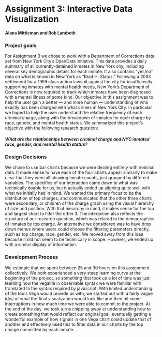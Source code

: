 # Assignment 3: Interactive Data Visualization
#### Alana Mittleman and Rob Lambeth
### Project goals
For Assignment 3 we chose to work with a Department of Corrections data set from New York City’s OpenData initiative. This data provides a daily summary of all currently-detained inmates in New York city, including several key demographic details for each inmate. It also contains “yes/no” data on what is known in New York as “Brad H. Status.” Following a 2003 settlement for a 1999 class action lawsuit against the city for insufficiently supporting inmates with mental health needs, New York’s Department of Corrections is now required to track which inmates have been diagnosed with a mental illness of some kind.
Our objective in this assignment was to help the user gain a better — and more human — understanding of who exactly has been charged with what crimes in New York City. In particular we hoped to help the user understand the relative frequency of each criminal charge, along with the breakdown of inmates for each charge by race, gender, and mental health status. We summarized this project’s objective with the following research question:

##### What are the relationships between criminal charge and NYC inmates’ race, gender, and mental health status?
 
### Design Decisions
We chose to use bar charts because we were dealing entirely with nominal data. It made sense to have each of the four charts appear similarly to make clear that they were all showing inmate counts, just grouped by different variables. 
The specifics of our interaction came down to what was technically doable for us, but it actually ended up aligning quite well with what we initially had in mind. We wanted the primary focus to be the distribution of top charges, and communicated that the other three charts were secondary, or children of the charge graph using the visual hierarchy of size and position. With that hierarchy in mind, it makes sense for the top and largest chart to filter the other 3. The interaction also reflects the structure of our research question, which was related to the demographics of inmates by top charge. 
An alternative we considered was to have drop down menus where users could choose the filtering parameters directly, such as top charge, race, gender, etc. We moved away from this idea because it did not seem to be technically in scope. However, we ended up with a similar display of information. 

### Development Process
We estimate that we spent between 25 and 30 hours on this assignment collectively. 
We both experienced a very steep learning curve at the beginning of the project, so something that took up a lot of time was just learning how the vegalite in observable syntax we were familiar with translated to the syntax required by javascript. With limited understanding of the tools Vega would provide us with, we started out with a fairly vague idea of what the final visualization would look like and then hit some interruptions in how much time we were able to commit to the project.
At the end of the day, we took turns chipping away at understanding how to create something that would reflect our original goal, eventually getting a wonderful example of how signals in one Vega chart could update that of another and effectively used this to filter data in our charts by the top charge committed by each inmate. 

